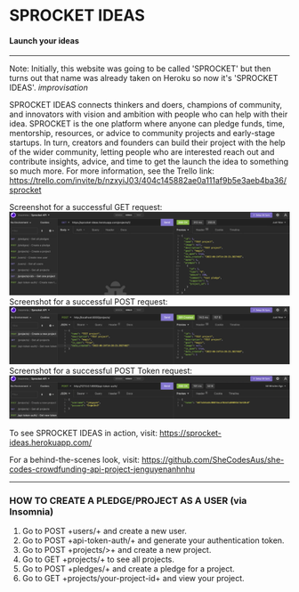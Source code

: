 # SPROCKET IDEAS
#### Launch your ideas

***

Note: Initially, this website was going to be called 'SPROCKET' but then turns out that name was already taken on Heroku so now it's 'SPROCKET IDEAS'. *improvisation*

SPROCKET IDEAS connects thinkers and doers, champions of community, and innovators with vision and ambition with people who can help with their idea. SPROCKET is the one platform where anyone can pledge funds, time, mentorship, resources, or advice to community projects and early-stage startups. In turn, creators and founders can build their project with the help of the wider community, letting people who are interested reach out and contribute insights, advice, and time to get the launch the idea to something so much more. 
For more information, see the Trello link: https://trello.com/invite/b/nzxyiJ03/404c145882ae0a111af9b5e3aeb4ba36/sprocket

Screenshot for a successful GET request: ![](Screenshots/GETProject.png)
Screenshot for a successful POST request: ![](Screenshots/POSTProject.png)
Screenshot for a successful POST Token request: ![](Screenshots/POSTToken.png)

To see SPROCKET IDEAS in action, visit: https://sprocket-ideas.herokuapp.com/

For a behind-the-scenes look, visit: https://github.com/SheCodesAus/she-codes-crowdfunding-api-project-jenguyenanhnhu
***

### HOW TO CREATE A PLEDGE/PROJECT AS A USER (via Insomnia)
1. Go to POST +users/+ and create a new user.
2. Go to POST +api-token-auth/+ and generate your authentication token.
3. Go to POST +projects/>+ and create a new project.
4. Go to GET +projects/+ to see all projects.
4. Go to POST +pledges/+ and create a pledge for a project.
5. Go to GET +projects/your-project-id+ and view your project.